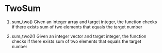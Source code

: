 # TwoSum
1. sum_two()
    Given an integer array and target integer, the function checks if there exists sum of two elements that equals the target number
 
2. sum_two2() 
   Given an integer vector and target integer, the function checks if there exists sum of two elements that equals the target number
